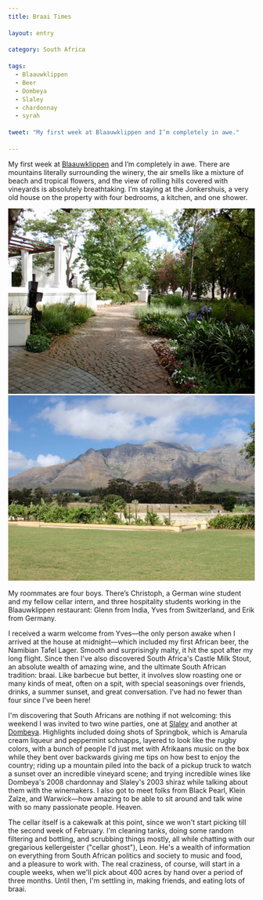 ```yaml
---
title: Braai Times

layout: entry

category: South Africa

tags:
  - Blaauwklippen
  - Beer
  - Dombeya
  - Slaley
  - chardonnay
  - syrah

tweet: "My first week at Blaauwklippen and I’m completely in awe."

---
```


My first week at [Blaauwklippen](http://www.blaauwklippen.com/) and I’m completely in awe. There are mountains literally surrounding the winery, the air smells like a mixture of beach and tropical flowers, and the view of rolling hills covered with vineyards is absolutely breathtaking. I’m staying at the Jonkershuis, a very old house on the property with four bedrooms, a kitchen, and one shower.

![Blaauwklippen gardens](/photos/bkgarden.jpg "Courtyard and gardens at Blaauwklippen Vineyards")
![Blaauwklippen mountain backdrop](/photos/bkmtns.jpg "Mountains behind Blaauwklippen Vineyards")

My roommates are four boys. There’s Christoph, a German wine student and my fellow cellar intern, and three hospitality students working in the Blaauwklippen restaurant: Glenn from India, Yves from Switzerland, and Erik from Germany.

I received a warm welcome from Yves––the only person awake
when I arrived at the house at midnight––which included my first African beer, the Namibian Tafel Lager. Smooth and surprisingly malty, it hit the spot after my long flight. Since then I've also discovered South Africa's Castle Milk Stout, an absolute wealth of amazing wine, and the ultimate South African tradition: braai. Like barbecue but better, it involves slow roasting one or many kinds of meat, often on a spit, with special seasonings over friends, drinks, a summer sunset, and great conversation. I've had no fewer than four since I've been here!

I'm discovering that South Africans are nothing if not welcoming: this weekend I was invited to two wine parties, one at [Slaley](http://slaley.co.za/) and another at [Dombeya](http://www.dombeyawines.com/). Highlights included doing shots of Springbok, which is Amarula cream liqueur and peppermint schnapps, layered to look like the rugby colors, with a bunch of people I'd just met with Afrikaans music on the box while they bent over backwards giving me tips on how best to enjoy the country; riding up a mountain piled into the back of a pickup truck to watch a sunset over an incredible vineyard scene; and trying incredible wines like Dombeya's 2008 chardonnay and Slaley's 2003 shiraz while talking about them with the winemakers. I also got to meet folks from Black Pearl, Klein Zalze, and Warwick––how amazing to be able to sit around and talk wine with so many passionate people. Heaven.

The cellar itself is a cakewalk at this point, since we won't start picking till the second week of February. I'm cleaning tanks, doing some random filtering and bottling, and scrubbing things mostly, all while chatting with our gregarious kellergeister ("cellar ghost"), Leon. He's a wealth of information on everything from South African politics and society to music and food, and a pleasure to work with. The real craziness, of course, will start in a couple weeks, when we'll pick about 400 acres by hand over a period of three months. Until then, I'm settling in, making friends, and eating lots of braai.

